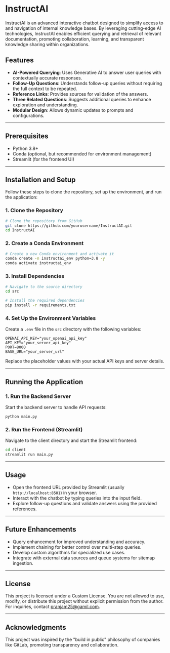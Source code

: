 # InstructAI

InstructAI is an advanced interactive chatbot designed to simplify access to and navigation of internal knowledge bases. By leveraging cutting-edge AI technologies, InstructAI enables efficient querying and retrieval of relevant documentation, promoting collaboration, learning, and transparent knowledge sharing within organizations.

## Features
- **AI-Powered Querying**: Uses Generative AI to answer user queries with contextually accurate responses.
- **Follow-Up Questions**: Understands follow-up queries without requiring the full context to be repeated.
- **Reference Links**: Provides sources for validation of the answers.
- **Three Related Questions**: Suggests additional queries to enhance exploration and understanding.
- **Modular Design**: Allows dynamic updates to prompts and configurations.

---

## Prerequisites
- Python 3.8+
- Conda (optional, but recommended for environment management)
- Streamlit (for the frontend UI)

---

## Installation and Setup

Follow these steps to clone the repository, set up the environment, and run the application:

### 1. Clone the Repository
```bash
# Clone the repository from GitHub
git clone https://github.com/yourusername/InstructAI.git
cd InstructAI
```

### 2. Create a Conda Environment
```bash
# Create a new Conda environment and activate it
conda create -n instructai_env python=3.8 -y
conda activate instructai_env
```

### 3. Install Dependencies
```bash
# Navigate to the source directory
cd src

# Install the required dependencies
pip install -r requirements.txt
```

### 4. Set Up the Environment Variables
Create a `.env` file in the `src` directory with the following variables:
```env
OPENAI_API_KEY="your_openai_api_key"
API_KEY="your_server_api_key"
PORT=8000
BASE_URL="your_server_url"
```

Replace the placeholder values with your actual API keys and server details.

---

## Running the Application

### 1. Run the Backend Server
Start the backend server to handle API requests:
```bash
python main.py
```

### 2. Run the Frontend (Streamlit)
Navigate to the client directory and start the Streamlit frontend:
```bash
cd client
streamlit run main.py
```

---

## Usage
- Open the frontend URL provided by Streamlit (usually `http://localhost:8501`) in your browser.
- Interact with the chatbot by typing queries into the input field.
- Explore follow-up questions and validate answers using the provided references.

---

## Future Enhancements
- Query enhancement for improved understanding and accuracy.
- Implement chaining for better control over multi-step queries.
- Develop custom algorithms for specialized use cases.
- Integrate with external data sources and queue systems for sitemap ingestion.

---

## License
This project is licensed under a Custom License. You are not allowed to use, modify, or distribute this project without explicit permission from the author. For inquiries, contact pranjam25@gamil.com.

---

## Acknowledgments
This project was inspired by the "build in public" philosophy of companies like GitLab, promoting transparency and collaboration.
